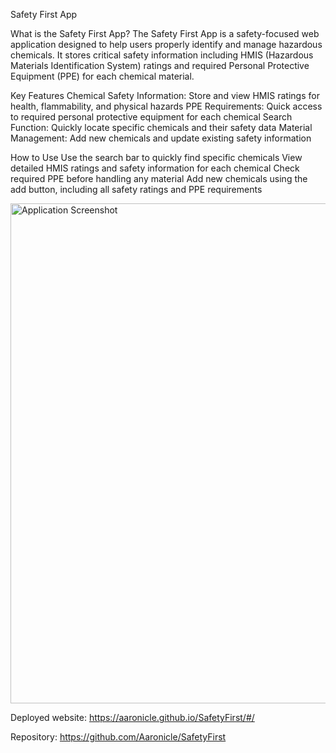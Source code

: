 Safety First App

What is the Safety First App?
The Safety First App is a safety-focused web application designed to help users properly identify and manage hazardous chemicals. It stores critical safety information including HMIS (Hazardous Materials Identification System) ratings and required Personal Protective Equipment (PPE) for each chemical material.

Key Features
Chemical Safety Information: Store and view HMIS ratings for health, flammability, and physical hazards
PPE Requirements: Quick access to required personal protective equipment for each chemical
Search Function: Quickly locate specific chemicals and their safety data
Material Management: Add new chemicals and update existing safety information

How to Use
Use the search bar to quickly find specific chemicals
View detailed HMIS ratings and safety information for each chemical
Check required PPE before handling any material
Add new chemicals using the add button, including all safety ratings and PPE requirements

<img src="./assets/images/Readme.png" alt="Application Screenshot" width="800"/>

Deployed website: https://aaronicle.github.io/SafetyFirst/#/

Repository: https://github.com/Aaronicle/SafetyFirst
